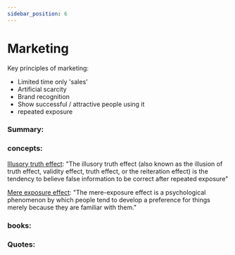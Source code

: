 ```yaml
---
sidebar_position: 6
---
```


# Marketing

Key principles of marketing:

* Limited time only 'sales'
* Artificial scarcity
* Brand recognition
* Show successful / attractive people using it
* repeated exposure

### Summary: 





### concepts:

[Illusory truth effect](https://en.wikipedia.org/wiki/Illusory_truth_effect):
"The illusory truth effect (also known as the illusion of truth effect, validity effect, truth effect, or the reiteration effect) is the tendency to believe false information to be correct after repeated exposure"


[Mere exposure effect](https://en.wikipedia.org/wiki/Mere-exposure_effect): 
"The mere-exposure effect is a psychological phenomenon by which people tend to develop a preference for things merely because they are familiar with them."






### books:



### Quotes:



